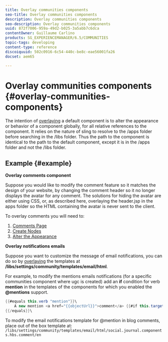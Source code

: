 ```yaml
---
title: Overlay communities components
seo-title: Overlay communities components
description: Overlay communities components
seo-description: Overlay communities components
uuid: 872f7006-959a-49d2-b025-3a5abb7c6dca
contentOwner: Guillaume Carlino
products: SG_EXPERIENCEMANAGER/6.5/COMMUNITIES
topic-tags: developing
content-type: reference
discoiquuid: 502c0916-6c54-440c-be8c-eae56001fa26
docset: aem65

---
```


# Overlay communities components {#overlay-communities-components}

The intention of [overlaying](/help/communities/client-customize.md#overlays) a default component is to alter the appearance or behavior of a component globally, for all relative references to the component. It relies on the nature of sling to resolve to the /apps folder before searching in the /libs folder. Thus the path to the component is identical to the path to the default component, except it is in the /apps folder and not the /libs folder.

## Example {#example}

**Overlay comments component**

Suppose you would like to modify the comment feature so it matches the design of your website, by changing the comment header so it no longer displays the avatar for any comment. The solutions for hiding the avatar are either using CSS, or, as described here, overlaying the header.jsp in the apps folder so the HTML containing the avatar is never sent to the client.

To overlay comments you will need to:

1. [Comments Page](/help/communities/overlay-create-comments-page.md)
1. [Create Nodes](/help/communities/overlay-create-nodes.md)
1. [Alter the Appearance](/help/communities/overlay-alter-appearance.md)

**Overlay notifications emails**

Suppose you want to customize the message of email notifications, you can do so by [overlaying](/help/communities/client-customize.md#overlays) the templates at **/libs/settings/community/templates/email/html**.

For example, to modify the mentions emails notifications (for a specific communities component where ugc is created) add an **if** condition for verb **mention** in the templates of the components for which you enabled the **@mentions** support.

```java
{{#equals this.verb "mention"}}\
    A new mention <a href="{{objectUrl}}">comment</a> {{#if this.target.properties.[jcr:title]}}to the article "{{{target.displayName}}}" {{/if}}was added by {{{user.name}}} on {{dateUtil this.published format="EEE, d MMM yyyy HH:mm:ss z"}}.\n \
{{/equals}}\
```

To modify the email notifications template for @mention in blog comments, place out of the box template at: `/libs/settings/community/templates/email/html/social.journal.components.hbs.comment/en`
